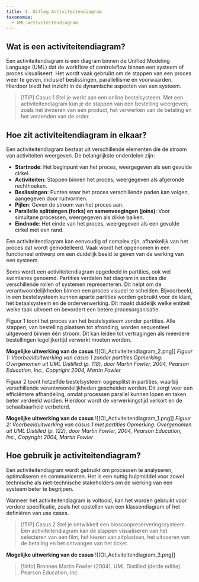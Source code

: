 ```yaml
---
title: 1. Uitleg Activiteitendiagram
taxonomie:
  - UML-activiteitendiagram
---
```


## Wat is een activiteitendiagram?
Een activiteitendiagram is een diagram binnen de Unified Modeling Language (UML) dat de workflow of controleflow binnen een systeem of proces visualiseert. Het wordt vaak gebruikt om de stappen van een proces weer te geven, inclusief beslissingen, parallellisme en voorwaarden. Hierdoor biedt het inzicht in de dynamische aspecten van een systeem.

> [!TIP] Casus 1
> Stel je werkt aan een online bestelsysteem. Met een activiteitendiagram kun je de stappen van een bestelling weergeven, zoals het invoeren van een product, het verwerken van de betaling en het verzenden van de order.

## Hoe zit activiteitendiagram in elkaar?
Een activiteitendiagram bestaat uit verschillende elementen die de stroom van activiteiten weergeven. De belangrijkste onderdelen zijn:
* **Startnode**: Het beginpunt van het proces, weergegeven als een gevulde cirkel.
* **Activiteiten**: Stappen binnen het proces, weergegeven als afgeronde rechthoeken.
* **Beslissingen**: Punten waar het proces verschillende paden kan volgen, aangegeven door ruitvormen.
* **Pijlen**: Geven de stroom van het proces aan.
* **Parallelle splitsingen (forks) en samenvoegingen (joins)**: Voor simultane processen, weergegeven als dikke balken.
* **Eindnode**: Het einde van het proces, weergegeven als een gevulde cirkel met een rand.

Een activiteitendiagram kan eenvoudig of complex zijn, afhankelijk van het proces dat wordt gemodelleerd. Vaak wordt het opgenomen in een functioneel ontwerp om een duidelijk beeld te geven van de werking van een systeem.

Soms wordt een activiteitendiagram opgedeeld in partities, ook wel swimlanes genoemd. Partities verdelen het diagram in secties die verschillende rollen of systemen representeren. Dit helpt om de verantwoordelijkheden binnen een proces visueel te scheiden. Bijvoorbeeld, in een bestelsysteem kunnen aparte partities worden gebruikt voor de klant, het betaalsysteem en de orderverwerking. Dit maakt duidelijk welke entiteit welke taak uitvoert en bevordert een betere procesorganisatie.

Figuur 1 toont het proces van het bestelsysteem zonder partities. Alle stappen, van bestelling plaatsen tot afronding, worden sequentieel uitgevoerd binnen één stroom. Dit kan leiden tot vertragingen als meerdere bestellingen tegelijkertijd verwerkt moeten worden.

**Mogelijke uitwerking van de casus**
![[OI_Activiteitendiagram_2.png]]
*Figuur 1: Voorbeelduitwerking van casus 1 zonder partities*
*Opmerking: Overgenomen uit UML Distilled (p. 118), door Martin Fowler, 2004, Pearson Education, Inc., Copyright 2004, Martin Fowler*


Figuur 2 toont hetzelfde bestelsysteem opgesplitst in partities, waarbij verschillende verantwoordelijkheden gescheiden worden. Dit zorgt voor een efficiëntere afhandeling, omdat processen parallel kunnen lopen en taken beter verdeeld worden. Hierdoor wordt de verwerkingstijd verkort en de schaalbaarheid verbeterd.

**Mogelijke uitwerking van de casus**
![[OI_Activiteitendiagram_1.png]]
*Figuur 2: Voorbeelduitwerking van casus 1 met partities*
*Opmerking: Overgenomen uit UML Distilled (p. 122), door Martin Fowler, 2004, Pearson Education, Inc., Copyright 2004, Martin Fowler*

## Hoe gebruik je activiteitendiagram?
Een activiteitendiagram wordt gebruikt om processen te analyseren, optimaliseren en communiceren. Het is een nuttig hulpmiddel voor zowel technische als niet-technische stakeholders om de werking van een systeem beter te begrijpen.

Wanneer het activiteitendiagram is voltooid, kan het worden gebruikt voor verdere specificatie, zoals het opstellen van een klassendiagram of het definiëren van use cases.

> [!TIP] Casus 2
> Stel je ontwikkelt een bioscoopreserveringssysteem. Een activiteitendiagram kan de stappen visualiseren van het selecteren van een film, het kiezen van zitplaatsen, het uitvoeren van de betaling en het ontvangen van het ticket.

**Mogelijke uitwerking van de casus**
![[OI_Activiteitendiagram_3.png]]


> [!info] Bronnen
> Martin Fowler (2004). UML Distilled (derde editie). Pearson Education, Inc.